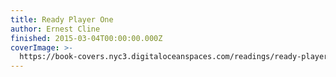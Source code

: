 ```yaml
---
title: Ready Player One
author: Ernest Cline
finished: 2015-03-04T00:00:00.000Z
coverImage: >-
  https://book-covers.nyc3.digitaloceanspaces.com/readings/ready-player-one-01.jpg
---
```

